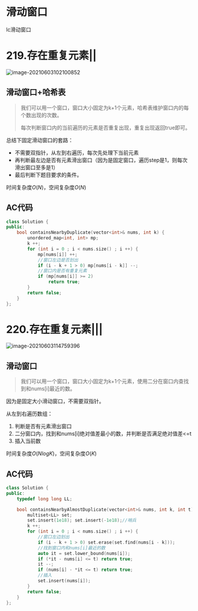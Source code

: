 # 滑动窗口

lc滑动窗口

# 219.存在重复元素||

![image-20210603102100852](https://gitee.com/xddadd/cloud-image/raw/master/image-20210603102100852.png)

## 滑动窗口+哈希表

> 我们可以用一个窗口，窗口大小固定为k+1个元素，哈希表维护窗口内的每个数出现的次数。
>
> 每次判断窗口内的当前遍历的元素是否重复出现，重复出现返回true即可。

总结下固定滑动窗口的套路：

- 不需要双指针，从左到右遍历，每次先处理下当前元素
- 再判断最左边是否有元素滑出窗口（因为是固定窗口，遍历step是1，则每次滑出窗口至多是1）
- 最后判断下题目要求的条件。

时间复杂度$O(N)$，空间复杂度$O(N)$

## AC代码

```cpp
class Solution {
public:
    bool containsNearbyDuplicate(vector<int>& nums, int k) {
        unordered_map<int, int> mp;
        k ++;
        for (int i = 0 ; i < nums.size() ; i ++) {
            mp[nums[i]] ++;
            //窗口左边是否划出
            if (i - k + 1 > 0) mp[nums[i - k]] --;
            //窗口内是否有重复元素
            if (mp[nums[i]] >= 2)
                return true;
        }
        return false;
    }
};
```

# 220.存在重复元素|||

![image-20210603114759396](https://gitee.com/xddadd/cloud-image/raw/master/image-20210603114759396.png)

## 滑动窗口

> 我们可以用一个窗口，窗口大小固定为k+1个元素，使用二分在窗口内查找到和nums[i]最近的数。

因为是固定大小滑动窗口，不需要双指针。

从左到右遍历数组：

1. 判断是否有元素滑出窗口
2. 二分窗口内，找到和nums[i]绝对值差最小的数，并判断是否满足绝对值差<=t
3. 插入当前数

时间复杂度$O(NlogK)$，空间复杂度$O(K)$

## AC代码

```cpp
class Solution {
public:
    typedef long long LL;

    bool containsNearbyAlmostDuplicate(vector<int>& nums, int k, int t) {
        multiset<LL> set;
        set.insert(1e18); set.insert(-1e18);//哨兵
        k ++;
        for (int i = 0 ; i < nums.size() ; i ++) {
            //窗口左边划出
            if (i - k + 1 > 0) set.erase(set.find(nums[i - k]));
            //找到窗口内和nums[i]最近的数
            auto it = set.lower_bound(nums[i]);
            if (*it - nums[i] <= t) return true;
            it --;
            if (nums[i] - *it <= t) return true;
            //插入
            set.insert(nums[i]);
        }
        return false;
    }
};
```


